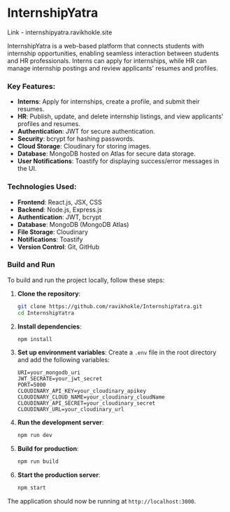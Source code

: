 # InternshipYatra

Link - internshipyatra.ravikhokle.site

InternshipYatra is a web-based platform that connects students with internship opportunities, enabling seamless interaction between students and HR professionals. Interns can apply for internships, while HR can manage internship postings and review applicants' resumes and profiles.

### Key Features:
- **Interns**: Apply for internships, create a profile, and submit their resumes.
- **HR**: Publish, update, and delete internship listings, and view applicants' profiles and resumes.
- **Authentication**: JWT for secure authentication.
- **Security**: bcrypt for hashing passwords.
- **Cloud Storage**: Cloudinary for storing images.
- **Database**: MongoDB hosted on Atlas for secure data storage.
- **User Notifications**: Toastify for displaying success/error messages in the UI.

### Technologies Used:
- **Frontend**: React.js, JSX, CSS
- **Backend**: Node.js, Express.js
- **Authentication**: JWT, bcrypt
- **Database**: MongoDB (MongoDB Atlas)
- **File Storage**: Cloudinary
- **Notifications**: Toastify
- **Version Control**: Git, GitHub

### Build and Run

To build and run the project locally, follow these steps:

1. **Clone the repository**:
    ```sh
    git clone https://github.com/ravikhokle/InternshipYatra.git
    cd InternshipYatra
    ```

2. **Install dependencies**:
    ```sh
    npm install
    ```

3. **Set up environment variables**:
    Create a `.env` file in the root directory and add the following variables:
    ```env
    URI=your_mongodb_uri
    JWT_SECRATE=your_jwt_secret
    PORT=5000
    CLOUDINARY_API_KEY=your_cloudinary_apikey
    CLOUDINARY_CLOUD_NAME=your_cloudinary_cloudName
    CLOUDINARY_API_SECRET=your_cloudinary_secret
    CLOUDINARY_URL=your_cloudinary_url
    ```

4. **Run the development server**:
    ```sh
    npm run dev
    ```

5. **Build for production**:
    ```sh
    npm run build
    ```

6. **Start the production server**:
    ```sh
    npm start
    ```

The application should now be running at `http://localhost:3000`.
